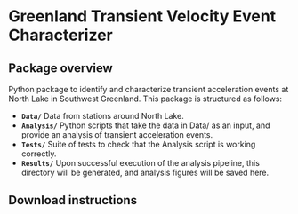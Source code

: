 # Greenland Transient Velocity Event Characterizer

## Package overview
Python package to identify and characterize transient acceleration events at North Lake in Southwest Greenland. This package is structured as follows:

- **`Data/`** Data from stations around North Lake.
- **`Analysis/`** Python scripts that take the data in Data/ as an input, and provide an analysis of transient acceleration events.
- **`Tests/`** Suite of tests to check that the Analysis script is working correctly.
- **`Results/`** Upon successful execution of the analysis pipeline, this directory will be generated, and analysis figures will be saved here.

## Download instructions
